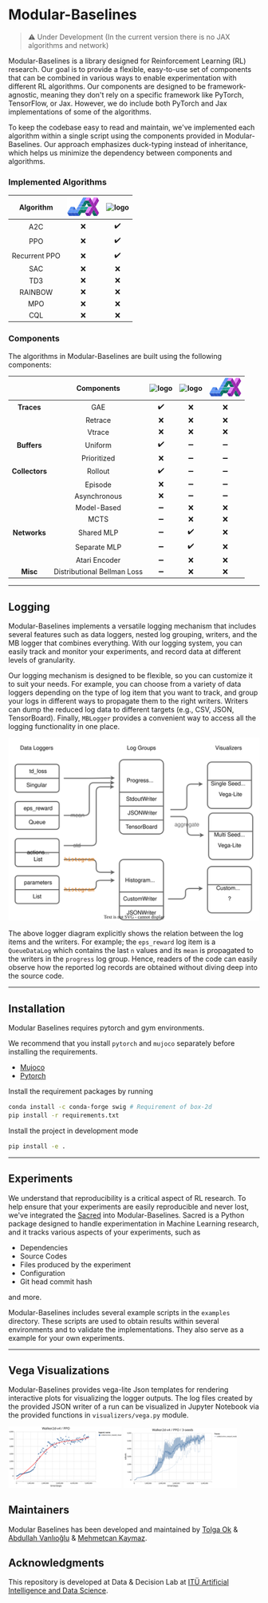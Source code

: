 # Modular-Baselines

> :warning: Under Development (In the current version there is no JAX algorithms and network)

Modular-Baselines is a library designed for Reinforcement Learning (RL) research. Our goal is to provide a flexible, easy-to-use set of components that can be combined in various ways to enable experimentation with different RL algorithms. Our components are designed to be framework-agnostic, meaning they don't rely on a specific framework like PyTorch, TensorFlow, or Jax. However, we do include both PyTorch and Jax implementations of some of the algorithms.

To keep the codebase easy to read and maintain, we've implemented each algorithm within a single script using the components provided in Modular-Baselines. Our approach emphasizes duck-typing instead of inheritance, which helps us minimize the dependency between components and algorithms.

### **Implemented Algorithms**

| Algorithm |  <img src="https://raw.githubusercontent.com/google/jax/main/images/jax_logo_250px.png" width = 64px alt="logo"></img> | <img src="https://pytorch.org/assets/images/pytorch-logo.png" width = 50px  height = 50px alt="logo"></img> |
|:-----:|:---------:|:---------:|
|  A2C  |:x:|:heavy_check_mark:|
|  PPO  |:x:|:heavy_check_mark:|
|  Recurrent PPO  |:x:|:heavy_check_mark:|
|  SAC  |:x:|:x:|
|  TD3  |:x:|:x:|
|  RAINBOW  |:x:|:x:|
|  MPO  |:x:|:x:|
|  CQL  |:x:|:x:|

### **Components**
The algorithms in Modular-Baselines are built using the following components:


|| Components |  <img src="https://raw.githubusercontent.com/numpy/numpy/main/branding/logo/logomark/numpylogoicon.svg" width = 64px alt="logo"></img>  | <img src="https://pytorch.org/assets/images/pytorch-logo.png" width = 50px  height = 50px alt="logo"></img> | <img src="https://raw.githubusercontent.com/google/jax/main/images/jax_logo_250px.png" width = 64px alt="logo"></img>|
|:-----:|:-----:|:---------:|:---------:|:---------:|
|**Traces**|  GAE  |:heavy_check_mark:|:x:|:x:|
||  Retrace  |:x:|:x:|:x:|
||  Vtrace  |:x:|:x:|:x:|
|**Buffers**|  Uniform  |:heavy_check_mark:|:heavy_minus_sign:|:heavy_minus_sign:|
||  Prioritized  |:x:|:heavy_minus_sign:|:heavy_minus_sign:|
|  **Collectors** |Rollout| :heavy_check_mark:|:heavy_minus_sign:|:heavy_minus_sign:|
||  Episode  |:x:|:heavy_minus_sign:|:heavy_minus_sign:|
||  Asynchronous  |:x:|:heavy_minus_sign:|:heavy_minus_sign:|
||  Model-Based  |:heavy_minus_sign:|:x:|:x:|
||  MCTS  |:heavy_minus_sign:|:x:|:x:|
|  **Networks** |Shared MLP| :heavy_minus_sign:|:heavy_check_mark:|:x:|
||Separate MLP| :heavy_minus_sign:|:heavy_check_mark:|:x:|
||Atari Encoder| :heavy_minus_sign:|:x:|:x:|
|  **Misc** |Distributional Bellman Loss| :heavy_minus_sign:|:x:|:x:|
- - -
## Logging

Modular-Baselines implements a versatile logging mechanism that includes several features such as data loggers, nested log grouping, writers, and the MB logger that combines everything. With our logging system, you can easily track and monitor your experiments, and record data at different levels of granularity.

Our logging mechanism is designed to be flexible, so you can customize it to suit your needs. For example, you can choose from a variety of data loggers depending on the type of log item that you want to track, and group your logs in different ways to propagate them to the right writers. Writers can dump the reduced log data to different targets (e.g., CSV, JSON, TensorBoard). Finally, ```MBLogger``` provides a convenient way to access all the logging functionality in one place.

<img src="./docs/loggers.svg">

The above logger diagram explicitly shows the relation between the log items and the writers. For example; the ```eps_reward``` log item is a ```QueueDataLog``` which contains the last ```n``` values and its ```mean``` is propagated to the writers in the ```progress``` log group. Hence, readers of the code can easily observe how the reported log records are obtained without diving deep into the source code.

- - -
## Installation

Modular Baselines requires pytorch and gym environments.

We recommend that you install ```pytorch``` and ```mujoco``` separately before installing the requirements. 

- [Mujoco](https://github.com/openai/mujoco-py)
- [Pytorch](https://pytorch.org/get-started/locally/) 

Install the requirement packages by running

```bash
conda install -c conda-forge swig # Requirement of box-2d
pip install -r requirements.txt
```

Install the project in development mode

```bash
pip install -e .
```
- - -
## Experiments

We understand that reproducibility is a critical aspect of RL research. To help ensure that your experiments are easily reproducible and never lost, we've integrated the [Sacred](https://github.com/IDSIA/sacred) into Modular-Baselines. Sacred is a Python package designed to handle experimentation in Machine Learning research, and it tracks various aspects of your experiments, such as
- Dependencies
- Source Codes
- Files produced by the experiment
- Configuration
- Git head commit hash

and more.

Modular-Baselines includes several example scripts in the ```examples``` directory. These scripts are used to obtain results within several environments and to validate the implementations. They also serve as a example for your own experiments.

- - -
## Vega Visualizations

Modular-Baselines provides vega-lite Json templates for rendering interactive plots for visualizing the logger outputs. The log files created by the provided JSON writer of a run can be visualized in Jupyter Notebook via the provided functions in ```visualizers/vega.py``` module.

<p float="left">
  <img src="docs/single-seed.svg" width="45%" />
  <img src="docs/multi-seed.svg" width="45%" />
</p>


## Maintainers

Modular Baselines has been developed and maintained by [Tolga Ok](https://tolgaok.github.io./) & [Abdullah Vanlıoğlu](https://github.com/AbdullahVanlioglu) & [Mehmetcan Kaymaz](https://github.com/MehmetcanKaymaz).

## Acknowledgments

 This repository is developed at Data & Decision Lab at [ITÜ Artificial Intelligence and Data Science](https://ai.itu.edu.tr).